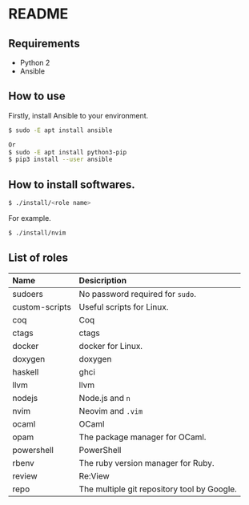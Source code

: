 # README

## Requirements

- Python 2
- Ansible

## How to use

Firstly, install Ansible to your environment.

```bash
$ sudo -E apt install ansible

Or
$ sudo -E apt install python3-pip
$ pip3 install --user ansible
```

## How to install softwares.

```bash
$ ./install/<role name>
```

For example.

```bash
$ ./install/nvim
```

## List of roles

| Name | Desicription                                |
| :--- | :------------------------------------------ |
| sudoers | No password required for `sudo`. |
| custom-scripts | Useful scripts for Linux. |
| coq | Coq |
| ctags | ctags |
| docker | docker for Linux. |
| doxygen | doxygen |
| haskell | ghci |
| llvm | llvm |
| nodejs | Node.js and `n` |
| nvim | Neovim and `.vim` |
| ocaml | OCaml |
| opam | The package manager for OCaml. |
| powershell | PowerShell |
| rbenv | The ruby version manager for Ruby. |
| review | Re:View |
| repo | The multiple git repository tool by Google. |
